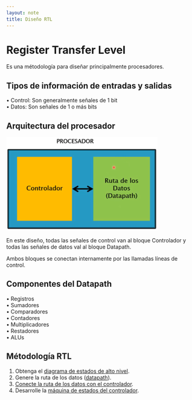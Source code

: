 ```yaml
---
layout: note
title: Diseño RTL
---
```


# Register Transfer Level

  
Es una métodología para diseñar principalmente procesadores.  
  

## Tipos de información de entradas y salidas

  
• Control: Son generalmente señales de 1 bit  
• Datos: Son señales de 1 o más bits  
  

## Arquitectura del procesador

  
![images\2-1.png](../../../img/5c0b1714177c4cbfbde6e6b9e35ce667.png)  
  
En este diseño, todas las señales de control van al bloque Controlador y todas las señales de datos val al bloque Datapath.  
  
Ambos bloques se conectan internamente por las llamadas líneas de control.  
  

## Componentes del Datapath

  
• Registros  
• Sumadores  
• Comparadores  
• Contadores  
• Multiplicadores  
• Restadores  
• ALUs  
  

## Métodología RTL

  
1. Obtenga el [diagrama de estados de alto nivel](Diagrama%20de%20estados%20de%20alto%20nivel.html).  
2. Genere la ruta de los datos ([datapath](Generar%20el%20Datapath.html)).  
3. [Conecte la ruta de los datos con el controlador](Conectar%20el%20datapath%20con%20el%20controlador.html).  
4. Desarrolle la [máquina de estados del controlador](Desarrollar%20la%20máquina%20de%20estados%20del%20controlador.html).  
